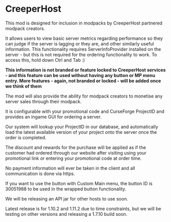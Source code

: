 # CreeperHost
This mod is designed for inclusion in modpacks by CreeperHost partnered modpack creators.
 
It allows users to view basic server metrics regarding performance so they can judge if the server is lagging or they are, and other similarly useful information. This functionality requires ServerInfoProvider installed on the server - but this is not required for the ordering functionality to work. To access this, hold down Ctrl and Tab :)
 
**This information is not branded or feature locked to CreeperHost services - and this feature can be used without having any button or MP menu entry. More features - again, not branded or locked - will be added once we think of them**
 
The mod will also provide the ability for modpack creators to monetise any server sales through their modpack.
 
It is configurable with your promotional code and CurseForge ProjectID and provides an ingame GUI for ordering a server.
 
Our system will lookup your ProjectID in our database, and automatically load the latest available version of your project onto the server once the order is completed.
 
The discount and rewards for the purchase will be applied as if the customer had ordered through our website after visiting using your promotional link or entering your promotional code at order time.
 
No payment information will ever be taken in the client and all communication is done via https.
 
If you want to use the button with Custom Main menu, the button ID is 30051988 to be used in the wrapped button functionality.
 
We will be releasing an API jar for other hosts to use soon.
 
Latest release is for 1.10.2 and 1.11.2 due to time constraints, but we will be testing on other versions and releasing a 1.7.10 build soon.
